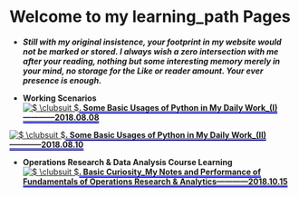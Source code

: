 # Welcome to my learning_path Pages
- **_Still with my original insistence, your footprint in my website would not be marked or stored. I always wish a zero intersection with me after your reading, nothing but some interesting memory merely in your mind, no storage for the Like or reader amount. Your ever presence is enough._**                    

- **Working Scenarios**                
<a href="https://www.codecogs.com/eqnedit.php?latex=$&space;\clubsuit&space;$" target="_blank"><img src="https://latex.codecogs.com/gif.latex?$&space;\clubsuit&space;$" title="$ \clubsuit $" /></a>**[<span style="border-bottom:2px solid blue;">. Some Basic Usages of Python in My Daily Work_(I)————2018.08.08</span>](https://github.com/zhouchw5/Python_excel.github.io/blob/Python_I/README.md
)**             
           
<a href="https://www.codecogs.com/eqnedit.php?latex=$&space;\clubsuit&space;$" target="_blank"><img src="https://latex.codecogs.com/gif.latex?$&space;\clubsuit&space;$" title="$ \clubsuit $" /></a>**[<span style="border-bottom:2px solid blue;">. Some Basic Usages of Python in My Daily Work_(II)————2018.08.10</span>](https://github.com/zhouchw5/Python_excel.github.io/blob/Python/README.md
)**               
             
             
- **Operations Research & Data Analysis Course Learning**               
<a href="https://www.codecogs.com/eqnedit.php?latex=$&space;\clubsuit&space;$" target="_blank"><img src="https://latex.codecogs.com/gif.latex?$&space;\clubsuit&space;$" title="$ \clubsuit $" /></a>**[<span style="border-bottom:2px solid blue;">. Basic Curiosity_My Notes and Performance of Fundamentals of Operations Research & Analytics————2018.10.15</span>](https://github.com/zhouchw5/Course_study_uk.github.io/blob/Fundamental_Operations/README.md
)**                 




